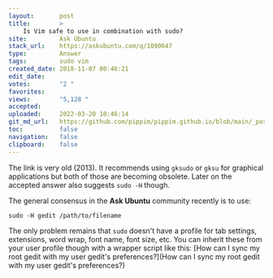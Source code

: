 ```yaml
---
layout:       post
title:        >
    Is Vim safe to use in combination with sudo?
site:         Ask Ubuntu
stack_url:    https://askubuntu.com/q/1090647
type:         Answer
tags:         sudo vim
created_date: 2018-11-07 00:46:21
edit_date:    
votes:        "2 "
favorites:    
views:        "5,128 "
accepted:     
uploaded:     2022-03-20 10:46:14
git_md_url:   https://github.com/pippim/pippim.github.io/blob/main/_posts/2018/2018-11-07-Is-Vim-safe-to-use-in-combination-with-sudo_.md
toc:          false
navigation:   false
clipboard:    false
---
```


The link is very old (2013). It recommends using `gksudo` or `gksu` for graphical applications but both of those are becoming obsolete. Later on the accepted answer also suggests `sudo -H` though.

The general consensus in the **Ask Ubuntu** community recently is to use:

``` 
sudo -H gedit /path/to/filename
```

The only problem remains that `sudo` doesn't have a profile for tab settings, extensions, word wrap, font name, font size, etc. You can inherit these from your user profile though with a wrapper script like this: [How can I sync my root gedit with my user gedit&#39;s preferences?](How can I sync my root gedit with my user gedit&#39;s preferences?)

